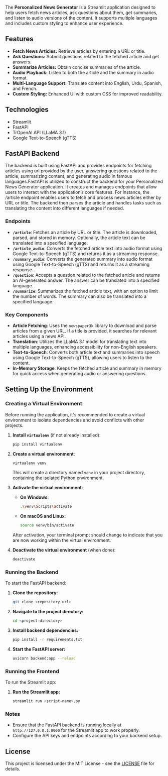 

The **Personalized News Generator** is a Streamlit application designed to help users fetch news articles, ask questions about them, get summaries, and listen to audio versions of the content. It supports multiple languages and includes custom styling to enhance user experience.

## Features
- **Fetch News Articles:** Retrieve articles by entering a URL or title.
- **Ask Questions:** Submit questions related to the fetched article and get answers.
- **Summarize Articles:** Obtain concise summaries of the article.
- **Audio Playback:** Listen to both the article and the summary in audio format.
- **Multi-Language Support:** Translate content into English, Urdu, Spanish, and French.
- **Custom Styling:** Enhanced UI with custom CSS for improved readability.

## Technologies
- Streamlit
- FastAPI
- TrOpenAI API (LLaMA 3.1)
- Google Text-to-Speech (gTTS)

## FastAPI Backend

The backend is built using FastAPI and provides endpoints for fetching articles using url provided by the user, answering questions related to the article, summarizing content, and generating audio in famous languages.FastAPI is utilized to construct the backend for your Personalized News Generator application. It creates and manages endpoints that allow users to interact with the application’s core features. For instance, the /article endpoint enables users to fetch and process news articles either by URL or title. The backend then parses the article and handles tasks such as translating the content into different languages if needed.

### Endpoints

- **`/article`**: Fetches an article by URL or title. The article is downloaded, parsed, and stored in memory. Optionally, the article text can be translated into a specified language.
- **`/article_audio`**: Converts the fetched article text into audio format using Google Text-to-Speech (gTTS) and returns it as a streaming response.
- **`/summary_audio`**: Converts the generated summary into audio format using Google Text-to-Speech (gTTS) and returns it as a streaming response.
- **`/question`**: Accepts a question related to the fetched article and returns an AI-generated answer. The answer can be translated into a specified language.
- **`/summarize`**: Summarizes the fetched article text, with an option to limit the number of words. The summary can also be translated into a specified language.

### Key Components

- **Article Fetching**: Uses the `newspaper3k` library to download and parse articles from a given URL. If a title is provided, it searches for relevant articles using a news API.
- **Translation**: Utilizes the LLaMA 3.1 model for translating text into multiple languages, enhancing accessibility for non-English speakers.
- **Text-to-Speech**: Converts both article text and summaries into speech using Google Text-to-Speech (gTTS), allowing users to listen to the content.
- **In-Memory Storage**: Keeps the fetched article and summary in memory for quick access when generating audio or answering questions.


## Setting Up the Environment

### Creating a Virtual Environment

Before running the application, it's recommended to create a virtual environment to isolate dependencies and avoid conflicts with other projects.

1. **Install `virtualenv`** (if not already installed):
    ```bash
    pip install virtualenv
    ```

2. **Create a virtual environment**:
    ```bash
    virtualenv venv
    ```
    This will create a directory named `venv` in your project directory, containing the isolated Python environment.

3. **Activate the virtual environment**:
    - **On Windows**:
        ```bash
        .\venv\Scripts\activate
        ```
    - **On macOS and Linux**:
        ```bash
        source venv/bin/activate
        ```

    After activation, your terminal prompt should change to indicate that you are now working within the virtual environment.

4. **Deactivate the virtual environment** (when done):
    ```bash
    deactivate
    ```

### Running the Backend

To start the FastAPI backend:

1. **Clone the repository:**
    ```bash
    git clone <repository-url>
    ```

2. **Navigate to the project directory:**
    ```bash
    cd <project-directory>
    ```

3. **Install backend dependencies:**
    ```bash
    pip install -r requirements.txt
    ```

4. **Start the FastAPI server:**
    ```bash
    uvicorn backend:app --reload
    ```

### Running the Frontend

To run the Streamlit app:

1. **Run the Streamlit app:**
    ```bash
    streamlit run <script-name>.py
    ```

### Notes

- Ensure that the FastAPI backend is running locally at `http://127.0.0.1:8000` for the Streamlit app to work properly.
- Configure the API keys and endpoints according to your backend setup.

## License

This project is licensed under the MIT License - see the [LICENSE](LICENSE) file for details.
















